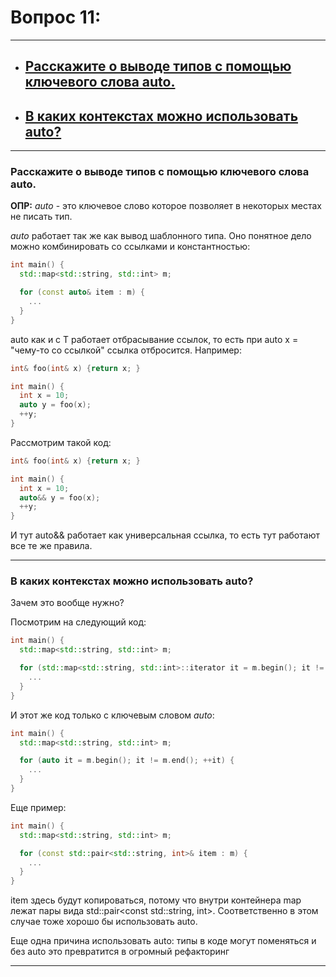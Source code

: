 # Вопрос 11: 
 
---

- ## [Расскажите о выводе типов с помощью ключевого слова auto.](#title1) 
- ## [В каких контекстах можно использовать auto?](#title2)

---

### <a id="title1">Расскажите о выводе типов с помощью ключевого слова auto.</a>

__ОПР:__ _auto_ - это ключевое слово которое позволяет в некоторых местах не писать тип.

_аuto_ работает так же как вывод шаблонного типа. Оно понятное дело можно комбинировать со ссылками и константностью:

```c++
int main() {
  std::map<std::string, std::int> m;

  for (const auto& item : m) {
    ...
  }
}
```

auto как и с T работает отбрасывание ссылок, то есть при auto x = "чему-то со ссылкой" ссылка отбросится. Например:

```c++
int& foo(int& x) {return x; }

int main() {
  int x = 10;
  auto y = foo(x);
  ++y;
}
```

Рассмотрим такой код:

```c++
int& foo(int& x) {return x; }

int main() {
  int x = 10;
  auto&& y = foo(x);
  ++y;
}
```

И тут auto&& работает как универсальная ссылка, то есть тут работают все те же правила.

---

### <a id="title2">В каких контекстах можно использовать auto?</a>

Зачем это вообще нужно?

Посмотрим на следующий код:

```c++
int main() {
  std::map<std::string, std::int> m;

  for (std::map<std::string, std::int>::iterator it = m.begin(); it != m.end(); ++it) {
    ...
  }
}
```

И этот же код только с ключевым словом _auto_:

```c++
int main() {
  std::map<std::string, std::int> m;

  for (auto it = m.begin(); it != m.end(); ++it) {
    ...
  }
}
```

Еще пример:

```c++
int main() {
  std::map<std::string, std::int> m;

  for (const std::pair<std::string, int>& item : m) {
    ...
  }
}
```

item здесь будут копироваться, потому что внутри контейнера map лежат пары вида std::pair<const std::string, int>. Соответственно в этом случае тоже хорошо бы использовать auto.

Еще одна причина использовать auto: типы в коде могут поменяться и без auto это превратится в огромный рефакторинг

---
